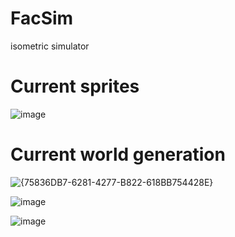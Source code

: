 # FacSim

isometric simulator

# Current sprites

![image](https://github.com/user-attachments/assets/07cbba0a-dc57-4855-92ab-11fd701b3743)

# Current world generation

![{75836DB7-6281-4277-B822-618BB754428E}](https://github.com/user-attachments/assets/4791912e-745f-4140-962c-274e7e78bc02)

![image](https://github.com/user-attachments/assets/8b614766-c994-461b-a30d-d47a8e0c5086)

![image](https://github.com/user-attachments/assets/6ad4d812-76e4-4565-9ee1-ed9fceb7c5e8)

